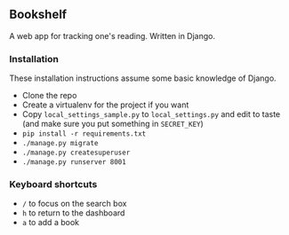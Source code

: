 ## Bookshelf

A web app for tracking one's reading. Written in Django.

### Installation

These installation instructions assume some basic knowledge of Django.

- Clone the repo
- Create a virtualenv for the project if you want
- Copy `local_settings_sample.py` to `local_settings.py` and edit to taste (and make sure you put something in `SECRET_KEY`)
- `pip install -r requirements.txt`
- `./manage.py migrate`
- `./manage.py createsuperuser`
- `./manage.py runserver 8001`

### Keyboard shortcuts

- `/` to focus on the search box
- `h` to return to the dashboard
- `a` to add a book
